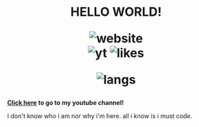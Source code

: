 <p>

<h1 align=center class="gay">HELLO WORLD!

![website](https://img.shields.io/badge/Welcome%20to%20my%20github%20Page-%3BP-blueviolet)     
  ![yt](https://img.shields.io/youtube/channel/subscribers/UCtKmde2CFznnRa14BgvZcKw?label=Youtube%20Subs&logoColor=blueviolet&style=social) ![likes](https://img.shields.io/youtube/channel/views/UCtKmde2CFznnRa14BgvZcKw?logoColor=blueviolet&style=social) 
  
![langs](https://img.shields.io/badge/Languages-Python%20%20%7C%20C%23%20%7C%20C%20-orange)
</h1>
</p>

**[Click here](https://www.youtube.com/UCtKmde2CFznnRa14BgvZcKw) to go to my youtube channel!**

I don't know who i am nor why i'm here. all i know is i must code.
